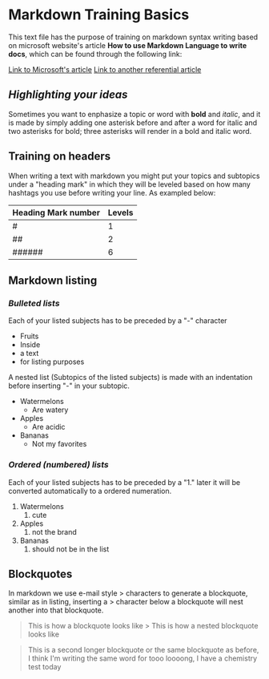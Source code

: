 
# **Markdown  Training Basics**
This text file has the purpose of training on markdown syntax writing based on microsoft website's  article **How to use Markdown Language to write docs**, which can be found through the following link:


[Link to Microsoft's article](https://docs.microsoft.com/en-us/contribute/how-to-write-use-markdown)
[Link to another referential article](https://daringfireball.net/projects/markdown/syntax)

## ***Highlighting your ideas***
Sometimes you want to enphasize a topic or word with **bold** and *italic*, 
and it is made by simply adding one asterisk before and after a word for italic and two asterisks for bold; three asterisks will render in a bold and italic word. 


## **Training on headers**
When writing a text with markdown you might put your topics and subtopics under a "heading mark" in which they will be leveled based on how many hashtags you use before writing your line.
As exampled below:

 |Heading Mark number | Levels |
 |--------------------|--------|
 |          #         |   1    |
 |         ##         |   2    |
 |       ######       |   6    |



## **Markdown listing**


### *Bulleted lists*


Each of your listed subjects has to be preceded by a "-" character

 
- Fruits
- Inside 
- a text
- for listing purposes


A nested list (Subtopics of the listed subjects) is made with an indentation before inserting "-" in your subtopic.

- Watermelons
  - Are watery
- Apples
  - Are acidic
- Bananas
  - Not my favorites

### *Ordered (numbered) lists*

Each of your listed subjects has to be preceded by a "1." later it will be converted automatically to a ordered numeration.

1. Watermelons
   1. cute
1. Apples
   1. not the brand
1. Bananas
   1. should not be in the list
 
## **Blockquotes**  

In markdown we use e-mail style > characters to generate a blockquote, similar as in listing, inserting a > character below a blockquote will nest another into that blockquote.

 > This is how a blockquote looks like
      > This is how a nested blockquote looks like
 
 > This is a second longer blockquote or the same blockquote as before,
 >I think I'm writing the same word for tooo loooong, I have a chemistry test today 
  


